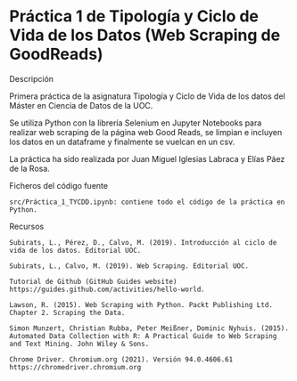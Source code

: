 # Práctica 1 de Tipología y Ciclo de Vida de los Datos (Web Scraping de GoodReads)

Descripción

Primera práctica de la asignatura Tipología y Ciclo de Vida de los datos del Máster en Ciencia de Datos de la UOC.

Se utiliza Python con la librería Selenium en Jupyter Notebooks para realizar web scraping de la página web Good Reads, se limpian e incluyen los datos en un dataframe y finalmente se vuelcan en un csv.

La práctica ha sido realizada por Juan Miguel Iglesias Labraca y Elías Páez de la Rosa.

Ficheros del código fuente

    src/Práctica_1_TYCDD.ipynb: contiene todo el código de la práctica en Python.
    
Recursos

    Subirats, L., Pérez, D., Calvo, M. (2019). Introducción al ciclo de vida de los datos. Editorial UOC.

    Subirats, L., Calvo, M. (2019). Web Scraping. Editorial UOC.

    Tutorial de Github (GitHub Guides website)
    https://guides.github.com/activities/hello-world.

    Lawson, R. (2015). Web Scraping with Python. Packt Publishing Ltd. Chapter 2. Scraping the Data.

    Simon Munzert, Christian Rubba, Peter Meißner, Dominic Nyhuis. (2015). Automated Data Collection with R: A Practical Guide to Web Scraping and Text Mining. John Wiley & Sons.

    Chrome Driver. Chromium.org (2021). Versión 94.0.4606.61
    https://chromedriver.chromium.org



